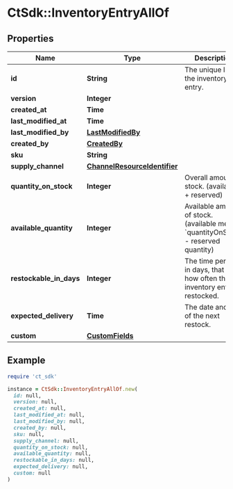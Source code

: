 # CtSdk::InventoryEntryAllOf

## Properties

| Name | Type | Description | Notes |
| ---- | ---- | ----------- | ----- |
| **id** | **String** | The unique ID of the inventory entry. | [optional] |
| **version** | **Integer** |  | [optional] |
| **created_at** | **Time** |  | [optional] |
| **last_modified_at** | **Time** |  | [optional] |
| **last_modified_by** | [**LastModifiedBy**](LastModifiedBy.md) |  | [optional] |
| **created_by** | [**CreatedBy**](CreatedBy.md) |  | [optional] |
| **sku** | **String** |  | [optional] |
| **supply_channel** | [**ChannelResourceIdentifier**](ChannelResourceIdentifier.md) |  | [optional] |
| **quantity_on_stock** | **Integer** | Overall amount of stock. (available + reserved) | [optional] |
| **available_quantity** | **Integer** | Available amount of stock. (available means: &#x60;quantityOnStock&#x60; - reserved quantity) | [optional] |
| **restockable_in_days** | **Integer** | The time period in days, that tells how often this inventory entry is restocked. | [optional] |
| **expected_delivery** | **Time** | The date and time of the next restock. | [optional] |
| **custom** | [**CustomFields**](CustomFields.md) |  | [optional] |

## Example

```ruby
require 'ct_sdk'

instance = CtSdk::InventoryEntryAllOf.new(
  id: null,
  version: null,
  created_at: null,
  last_modified_at: null,
  last_modified_by: null,
  created_by: null,
  sku: null,
  supply_channel: null,
  quantity_on_stock: null,
  available_quantity: null,
  restockable_in_days: null,
  expected_delivery: null,
  custom: null
)
```

